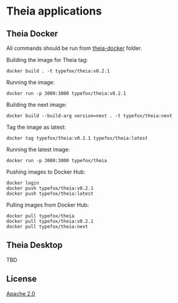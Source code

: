 # Theia applications

## Theia Docker

All commands should be run from [theia-docker](theia-docker) folder.

Building the image for Theia tag:

    docker build . -t typefox/theia:v0.2.1

Running the image:

    docker run -p 3000:3000 typefox/theia:v0.2.1

Building the next image:

    docker build --build-arg version=next . -t typefox/theia:next

Tag the image as latest:

    docker tag typefox/theia:v0.2.1 typefox/theia:latest

Running the latest image:

    docker run -p 3000:3000 typefox/theia

Pushing images to Docker Hub:

    docker login
    docker push typefox/theia:v0.2.1
    docker push typefox/theia:latest

Pulling images from Docker Hub:

    docker pull typefox/theia
    docker pull typefox/theia:v0.2.1
    docker pull typefox/theia:next

## Theia Desktop

TBD

## License

[Apache 2.0](LICENSE)